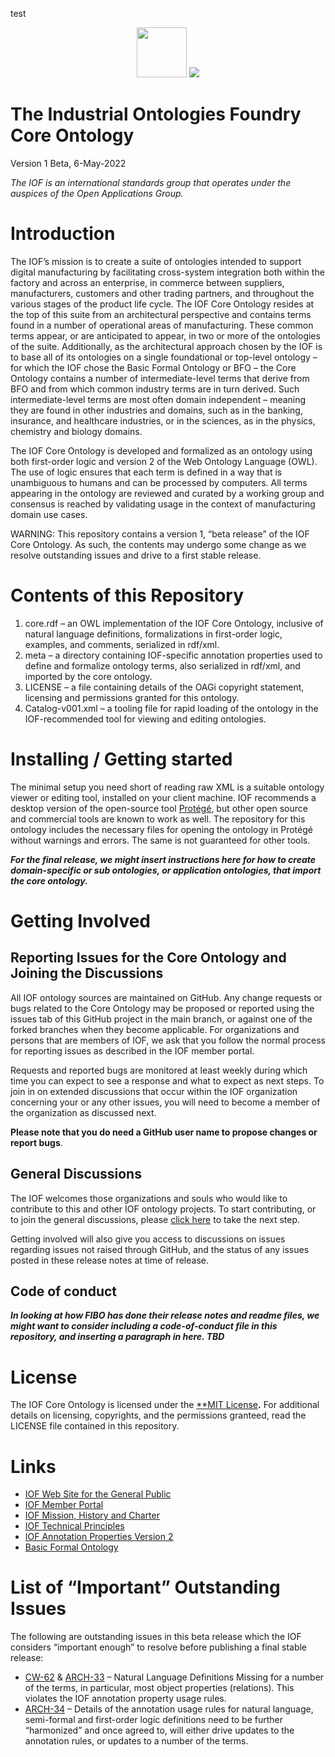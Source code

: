 ﻿test
<p align="center">
<img src="https://user-images.githubusercontent.com/12449023/166088434-b6761386-9b3f-4881-a891-c8ffdbde0fae.png" height="80">
<img src="https://user-images.githubusercontent.com/12449023/166088435-a9fcc4c7-f51d-443a-b1fd-9fe96a204f77.png" >
</p>

# The Industrial Ontologies Foundry Core Ontology

Version 1 Beta, 6-May-2022

*The IOF is an international standards group that operates under the auspices of the Open Applications Group.*

# Introduction

The IOF’s mission is to create a suite of ontologies intended to support digital manufacturing by facilitating cross-system integration both within the factory and across an enterprise, in commerce between suppliers, manufacturers, customers and other trading partners, and throughout the various stages of the product life cycle. The IOF Core Ontology resides at the top of this suite from an architectural perspective and contains terms found in a number of operational areas of manufacturing. These common terms appear, or are anticipated to appear, in two or more of the ontologies of the suite. Additionally, as the architectural approach chosen by the IOF is to base all of its ontologies on a single foundational or top-level ontology – for which the IOF chose the Basic Formal Ontology or BFO – the Core Ontology contains a number of intermediate-level terms that derive from BFO and from which common industry terms are in turn derived. Such intermediate-level terms are most often domain independent – meaning they are found in other industries and domains, such as in the banking, insurance, and healthcare industries, or in the sciences, as in the physics, chemistry and biology domains. 

The IOF Core Ontology is developed and formalized as an ontology using both first-order logic and version 2 of the Web Ontology Language (OWL). The use of logic ensures that each term is defined in a way that is unambiguous to humans and can be processed by computers. All terms appearing in the ontology are reviewed and curated by a working group and consensus is reached by validating usage in the context of manufacturing domain use cases.

WARNING: This repository contains a version 1, “beta release” of the IOF Core Ontology. As such, the contents may undergo some change as we resolve outstanding issues and drive to a first stable release. 

# Contents of this Repository

1. core.rdf – an OWL implementation of the IOF Core Ontology, inclusive of natural language definitions, formalizations in first-order logic, examples, and comments, serialized in rdf/xml.
1. meta – a directory containing IOF-specific annotation properties used to define and formalize ontology terms, also serialized in rdf/xml, and imported by the core ontology.
1. LICENSE – a file containing details of the OAGi copyright statement, licensing and permissions granted for this ontology.
1. Catalog-v001.xml – a tooling file for rapid loading of the ontology in the IOF-recommended tool for viewing and editing ontologies.

# Installing / Getting started

The minimal setup you need short of reading raw XML is a suitable ontology viewer or editing tool, installed on your client machine. IOF recommends a desktop version of the open-source tool [Protégé](https://protege.stanford.edu/), but other open source and commercial tools are known to work as well. The repository for this ontology includes the necessary files for opening the ontology in Protégé without warnings and errors. The same is not guaranteed for other tools. 

***For the final release, we might insert instructions here for how to create domain-specific or sub ontologies, or application ontologies, that import the core ontology.***

# Getting Involved

## Reporting Issues for the Core Ontology and Joining the Discussions

All IOF ontology sources are maintained on GitHub. Any change requests or bugs related to the Core Ontology may be proposed or reported using the issues tab of this GitHub project in the main branch, or against one of the forked branches when they become applicable. For organizations and persons that are members of IOF, we ask that you follow the normal process for reporting issues as described in the IOF member portal.

Requests and reported bugs are monitored at least weekly during which time you can expect to see a response and what to expect as next steps. To join in on extended discussions that occur within the IOF organization concerning your or any other issues, you will need to become a member of the organization as discussed next. 

**Please note that you do need a GitHub user name to propose changes or report bugs**. 

## General Discussions

The IOF welcomes those organizations and souls who would like to contribute to this and other IOF ontology projects. To start contributing, or to join the general discussions, please [click here](https://oagiscore.atlassian.net/wiki/spaces/IOF/overview) to take the next step. 

Getting involved will also give you access to discussions on issues regarding issues not raised through GitHub, and the status of any issues posted in these release notes at time of release.

## Code of conduct

***In looking at how FIBO has done their release notes and readme files, we might want to consider including a code-of-conduct file in this repository, and inserting a paragraph in here. TBD***

# License

The IOF Core Ontology is licensed under the [**MIT License](http://opensource.org/licenses/MIT)**.** For additional details on licensing, copyrights, and the permissions granteed, read the LICENSE file contained in this repository. 

# Links

- [IOF Web Site for the General Public](http://www.industrialontologies.org/) 
- [IOF Member Portal](https://oagiscore.atlassian.net/wiki/spaces/IOF/overview?homepageId=146047039) 
- [IOF Mission, History and Charter](https://www.industrialontologies.org/our-mission/)
- [IOF Technical Principles](https://www.industrialontologies.org/technical-principles/) 
- [IOF Annotation Properties Version 2](https://oagiscore.atlassian.net/wiki/spaces/IOF/pages/4399431681/IOF+Annotation+Properties+Version+2) 
- [Basic Formal Ontology](https://basic-formal-ontology.org/bfo-2020.html) 

# List of “Important” Outstanding Issues

The following are outstanding issues in this beta release which the IOF considers “important enough” to resolve before publishing a final stable release: 

- [CW-62](https://oagiscore.atlassian.net/browse/CW-62) & [ARCH-33](https://oagiscore.atlassian.net/browse/ARCH-33)  – Natural Language Definitions Missing for a number of the terms, in particular, most object properties (relations). This violates the IOF annotation property usage rules.
- [ARCH-34](https://oagiscore.atlassian.net/browse/ARCH-34) – Details of the annotation usage rules for natural language, semi-formal and first-order logic definitions need to be further “harmonized” and once agreed to, will either drive updates to the annotation rules, or updates to a number of the terms.
